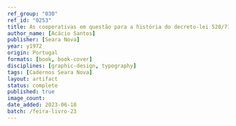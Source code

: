 ```yaml
---
ref_group: "030"
ref_id: "0253"
title: As cooperativas em questão para a história do decreto-lei 520/71
author_name: [Acácio Santos]
publisher: [Seara Nova]
year: y1972
origin: Portugal
formats: [book, book-cover]
disciplines: [graphic-design, typography]
tags: [Cadernos Seara Nova]
layout: artifact
status: complete
published: true
image_count:
date_added: 2023-06-18
batch: /feira-livro-23
---
```

